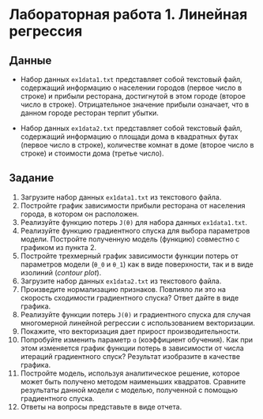 # Лабораторная работа 1. Линейная регрессия
## Данные

- Набор данных `ex1data1.txt` представляет собой текстовый файл, содержащий информацию о населении городов (первое число в строке) и прибыли ресторана, достигнутой в этом городе (второе число в строке). Отрицательное значение прибыли означает, что в данном городе ресторан терпит убытки.

- Набор данных `ex1data2.txt` представляет собой текстовый файл, содержащий информацию о площади дома в квадратных футах (первое число в строке), количестве комнат в доме (второе число в строке) и стоимости дома (третье число).

## Задание

1. Загрузите набор данных `ex1data1.txt` из текстового файла.
2. Постройте график зависимости прибыли ресторана от населения города, в котором он расположен.
3. Реализуйте функцию потерь `J(θ)` для набора данных `ex1data1.txt`.
4. Реализуйте функцию градиентного спуска для выбора параметров модели. Постройте полученную модель (функцию) совместно с графиком из пункта 2.
5. Постройте трехмерный график зависимости функции потерь от параметров модели (`θ_0` и `θ_1`) как в виде поверхности, так и в виде изолиний (_contour plot_).
6. Загрузите набор данных `ex1data2.txt` из текстового файла.
7. Произведите нормализацию признаков. Повлияло ли это на скорость сходимости градиентного спуска? Ответ дайте в виде графика.
8. Реализуйте функции потерь `J(θ)` и градиентного спуска для случая многомерной линейной регрессии с использованием векторизации.
9. Покажите, что векторизация дает прирост производительности.
10. Попробуйте изменить параметр `ɑ` (коэффициент обучения). Как при этом изменяется график функции потерь в зависимости от числа итераций градиентного спуск? Результат изобразите в качестве графика.
11. Постройте модель, используя аналитическое решение, которое может быть получено методом наименьших квадратов. Сравните результаты данной модели с моделью, полученной с помощью градиентного спуска.
12. Ответы на вопросы представьте в виде отчета.
